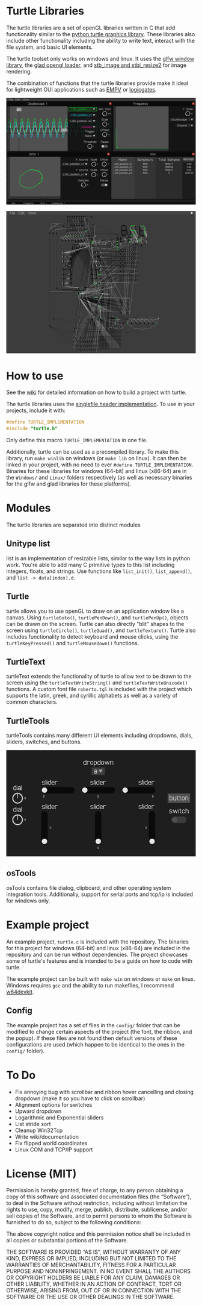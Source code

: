 # Turtle Libraries

The turtle libraries are a set of openGL libraries written in C that add functionality similar to the [python turtle graphics library](https://docs.python.org/3/library/turtle.html). These libraries also include other functionality including the ability to write text, interact with the file system, and basic UI elements.

The turtle toolset only works on windows and linux. It uses the [glfw window library](https://www.glfw.org/), the [glad opengl loader](https://glad.dav1d.de/), and [stb_image and stbi_resize2](https://github.com/nothings/stb) for image rendering.

The combination of functions that the turtle libraries provide make it ideal for lightweight GUI applications such as [EMPV](https://github.com/Severson-Group/EMPV) or [logicgates](https://github.com/Known4225/Logic-Gates-OpenGL).

![EMPV](images/EMPV.png)

![logicgates](images/logicgates.png)

# How to use

See the [wiki](https://github.com/Known4225/turtle/wiki/Building-a-project-with-turtle) for detailed information on how to build a project with turtle.

The turtle libraries uses the [singlefile header implementation](https://github.com/r-lyeh/single_file_libs). To use in your projects, include it with:

```C
#define TURTLE_IMPLEMENTATION
#include "turtle.h"
```

Only define this macro `TURTLE_IMPLEMENTATION` in one file.

Additionally, turtle can be used as a precompiled library. To make this library, run `make winlib` on windows (or `make lib` on linux). It can then be linked in your project, with no need to ever `#define TURTLE_IMPLEMENTATION`. Binaries for these libraries for windows (64-bit) and linux (x86-64) are in the `Windows/` and `Linux/` folders respectively (as well as necessary binaries for the glfw and glad libraries for these platforms).

# Modules

The turtle libraries are separated into distinct modules

## Unitype list

list is an implementation of resizable lists, similar to the way lists in python work. You're able to add many C primitive types to this list including integers, floats, and strings. Use functions like `list_init()`, `list_append()`, and `list -> data[index].d`.

## Turtle

turtle allows you to use openGL to draw on an application window like a canvas. Using `turtleGoto()`, `turtlePenDown()`, and `turtlePenUp()`, objects can be drawn on the screen. Turtle can also directly "blit" shapes to the screen using `turtleCircle()`, `turtleQuad()`, and `turtleTexture()`. Turtle also includes functionality to detect keyboard and mouse clicks, using the `turtleKeyPressed()` and `turtleMouseDown()` functions.

## TurtleText

turtleText extends the functionality of turtle to allow text to be drawn to the screen using the `turtleTextWriteString()` and `turtleTextWriteUnicode()` functions. A custom font file `roberto.tgl` is included with the project which supports the latin, greek, and cyrillic alphabets as well as a variety of common characters.

## TurtleTools

turtleTools contains many different UI elements including dropdowns, dials, sliders, switches, and buttons.

![turtleTools](images/turtleTools.png)

## osTools

osTools contains file dialog, clipboard, and other operating system integration tools. Additionally, support for serial ports and tcp/ip is included for windows only.

# Example project

An example project, `turtle.c` is included with the repository. The binaries for this project for windows (64-bit) and linux (x86-64) are included in the repository and can be run without dependencies. The project showcases some of turtle's features and is intended to be a guide on how to code with turtle.

The example project can be built with `make win` on windows or `make` on linux. Windows requires `gcc` and the ability to run makefiles, I recommend [w64devkit](https://github.com/skeeto/w64devkit/releases).

## Config

The example project has a set of files in the `config/` folder that can be modified to change certain aspects of the project (the font, the ribbon, and the popup). If these files are not found then default versions of these configurations are used (which happen to be identical to the ones in the `config/` folder).

# To Do
- Fix annoying bug with scrollbar and ribbon hover cancelling and closing dropdown (make it so you have to click on scrollbar)
- Alignment options for switches
- Upward dropdown
- Logarithmic and Exponential sliders
- List stride sort
- Cleanup Win32Tcp
- Write wiki/documentation
- Fix flipped world coordinates
- Linux COM and TCP/IP support

# License (MIT)

Permission is hereby granted, free of charge, to any person obtaining a copy of this software and associated documentation files (the “Software”), to deal in the Software without restriction, including without limitation the rights to use, copy, modify, merge, publish, distribute, sublicense, and/or sell copies of the Software, and to permit persons to whom the Software is furnished to do so, subject to the following conditions:

The above copyright notice and this permission notice shall be included in all copies or substantial portions of the Software.

THE SOFTWARE IS PROVIDED “AS IS”, WITHOUT WARRANTY OF ANY KIND, EXPRESS OR IMPLIED, INCLUDING BUT NOT LIMITED TO THE WARRANTIES OF MERCHANTABILITY, FITNESS FOR A PARTICULAR PURPOSE AND NONINFRINGEMENT. IN NO EVENT SHALL THE AUTHORS OR COPYRIGHT HOLDERS BE LIABLE FOR ANY CLAIM, DAMAGES OR OTHER LIABILITY, WHETHER IN AN ACTION OF CONTRACT, TORT OR OTHERWISE, ARISING FROM, OUT OF OR IN CONNECTION WITH THE SOFTWARE OR THE USE OR OTHER DEALINGS IN THE SOFTWARE.
